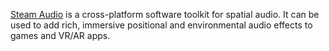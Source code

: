 [Steam Audio](https://valvesoftware.github.io/steam-audio/downloads.html) is a cross-platform software toolkit for spatial audio. It can be used to add rich, immersive positional and environmental audio effects to games and VR/AR apps.
